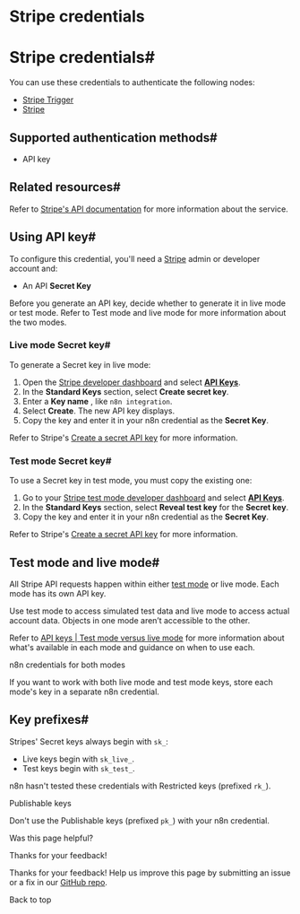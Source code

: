 # Stripe credentials

[ ](https://github.com/n8n-io/n8n-docs/edit/main/docs/integrations/builtin/credentials/stripe.md "Edit this page")

# Stripe credentials#

You can use these credentials to authenticate the following nodes:

  * [Stripe Trigger](../../trigger-nodes/n8n-nodes-base.stripetrigger/)
  * [Stripe](../../app-nodes/n8n-nodes-base.stripe/)



## Supported authentication methods#

  * API key



## Related resources#

Refer to [Stripe's API documentation](https://docs.stripe.com/api) for more information about the service.

## Using API key#

To configure this credential, you'll need a [Stripe](https://stripe.com/) admin or developer account and:

  * An API **Secret Key**



Before you generate an API key, decide whether to generate it in live mode or test mode. Refer to Test mode and live mode for more information about the two modes.

### Live mode Secret key#

To generate a Secret key in live mode:

  1. Open the [Stripe developer dashboard](https://dashboard.stripe.com/developers) and select [**API Keys**](https://dashboard.stripe.com/apikeys).
  2. In the **Standard Keys** section, select **Create secret key**.
  3. Enter a **Key name** , like `n8n integration`.
  4. Select **Create**. The new API key displays.
  5. Copy the key and enter it in your n8n credential as the **Secret Key**.



Refer to Stripe's [Create a secret API key](https://docs.stripe.com/keys#create-api-secret-key) for more information.

### Test mode Secret key#

To use a Secret key in test mode, you must copy the existing one:

  1. Go to your [Stripe test mode developer dashboard](https://dashboard.stripe.com/test/developers) and select [**API Keys**](https://dashboard.stripe.com/test/apikeys).
  2. In the **Standard Keys** section, select **Reveal test key** for the **Secret key**.
  3. Copy the key and enter it in your n8n credential as the **Secret Key**.



Refer to Stripe's [Create a secret API key](https://docs.stripe.com/keys#create-api-secret-key) for more information.

## Test mode and live mode#

All Stripe API requests happen within either [test mode](https://docs.stripe.com/test-mode) or live mode. Each mode has its own API key. 

Use test mode to access simulated test data and live mode to access actual account data. Objects in one mode aren’t accessible to the other.

Refer to [API keys | Test mode versus live mode](https://docs.stripe.com/keys#test-live-modes) for more information about what's available in each mode and guidance on when to use each.

n8n credentials for both modes

If you want to work with both live mode and test mode keys, store each mode's key in a separate n8n credential.

## Key prefixes#

Stripes' Secret keys always begin with `sk_`:

  * Live keys begin with `sk_live_`.
  * Test keys begin with `sk_test_`.



n8n hasn't tested these credentials with Restricted keys (prefixed `rk_`).

Publishable keys

Don't use the Publishable keys (prefixed `pk_`) with your n8n credential.

Was this page helpful? 

Thanks for your feedback! 

Thanks for your feedback! Help us improve this page by submitting an issue or a fix in our [GitHub repo](https://github.com/n8n-io/n8n-docs). 

Back to top 

